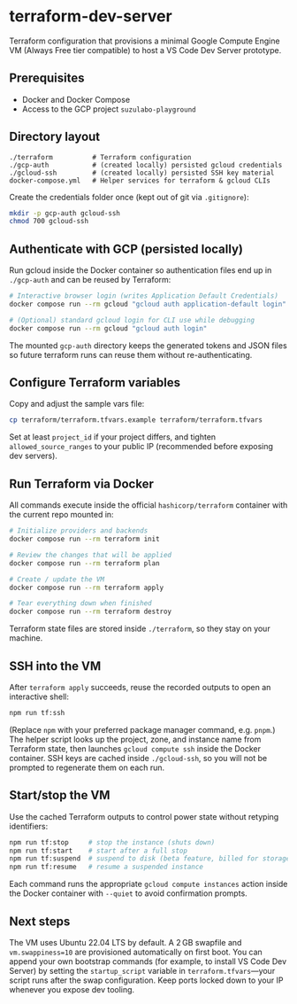 # terraform-dev-server

Terraform configuration that provisions a minimal Google Compute Engine VM (Always Free tier compatible) to host a VS Code Dev Server prototype.

## Prerequisites

- Docker and Docker Compose
- Access to the GCP project `suzulabo-playground`

## Directory layout

```
./terraform          # Terraform configuration
./gcp-auth           # (created locally) persisted gcloud credentials
./gcloud-ssh         # (created locally) persisted SSH key material
docker-compose.yml   # Helper services for terraform & gcloud CLIs
```

Create the credentials folder once (kept out of git via `.gitignore`):

```bash
mkdir -p gcp-auth gcloud-ssh
chmod 700 gcloud-ssh
```

## Authenticate with GCP (persisted locally)

Run gcloud inside the Docker container so authentication files end up in `./gcp-auth` and can be reused by Terraform:

```bash
# Interactive browser login (writes Application Default Credentials)
docker compose run --rm gcloud "gcloud auth application-default login"

# (Optional) standard gcloud login for CLI use while debugging
docker compose run --rm gcloud "gcloud auth login"
```

The mounted `gcp-auth` directory keeps the generated tokens and JSON files so future terraform runs can reuse them without re-authenticating.

## Configure Terraform variables

Copy and adjust the sample vars file:

```bash
cp terraform/terraform.tfvars.example terraform/terraform.tfvars
```

Set at least `project_id` if your project differs, and tighten `allowed_source_ranges` to your public IP (recommended before exposing dev servers).

## Run Terraform via Docker

All commands execute inside the official `hashicorp/terraform` container with the current repo mounted in:

```bash
# Initialize providers and backends
docker compose run --rm terraform init

# Review the changes that will be applied
docker compose run --rm terraform plan

# Create / update the VM
docker compose run --rm terraform apply

# Tear everything down when finished
docker compose run --rm terraform destroy
```

Terraform state files are stored inside `./terraform`, so they stay on your machine.

## SSH into the VM

After `terraform apply` succeeds, reuse the recorded outputs to open an interactive shell:

```bash
npm run tf:ssh
```

(Replace `npm` with your preferred package manager command, e.g. `pnpm`.) The helper script looks up the project, zone, and instance name from Terraform state, then launches `gcloud compute ssh` inside the Docker container.
SSH keys are cached inside `./gcloud-ssh`, so you will not be prompted to regenerate them on each run.

## Start/stop the VM

Use the cached Terraform outputs to control power state without retyping identifiers:

```bash
npm run tf:stop     # stop the instance (shuts down)
npm run tf:start    # start after a full stop
npm run tf:suspend  # suspend to disk (beta feature, billed for storage only)
npm run tf:resume   # resume a suspended instance
```

Each command runs the appropriate `gcloud compute instances` action inside the Docker container with `--quiet` to avoid confirmation prompts.

## Next steps

The VM uses Ubuntu 22.04 LTS by default. A 2 GB swapfile and `vm.swappiness=10` are provisioned automatically on first boot. You can append your own bootstrap commands (for example, to install VS Code Dev Server) by setting the `startup_script` variable in `terraform.tfvars`—your script runs after the swap configuration. Keep ports locked down to your IP whenever you expose dev tooling.
